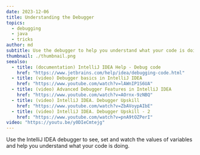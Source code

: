 ```yaml
---
date: 2023-12-06
title: Understanding the Debugger
topics:
  - debugging
  - java
  - tricks
author: md
subtitle: Use the debugger to help you understand what your code is doing.
thumbnail: ./thumbnail.png
seealso:
  - title: (documentation) IntelliJ IDEA Help - Debug code
    href: "https://www.jetbrains.com/help/idea/debugging-code.html"
  - title: (video) Debugger basics in IntelliJ IDEA
    href: "https://www.youtube.com/watch?v=lAWnIP1S6UA"
  - title: (video) Advanced Debugger Features in IntelliJ IDEA
    href: "https://www.youtube.com/watch?v=AOrnx-9zNBQ"
  - title: (video) IntelliJ IDEA. Debugger Upskill
    href: "https://www.youtube.com/watch?v=ZbAVoypAIbE"
  - title: (video) IntelliJ IDEA. Debugger Upskill - 2
    href: "https://www.youtube.com/watch?v=pnA9tOZPerI"
video: "https://youtu.be/y0DIeCmtejg"
---
```


Use the IntelliJ IDEA debugger to see, set and watch the values of variables and help you understand what your code is doing.
